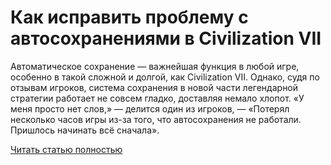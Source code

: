 # Как исправить проблему с автосохранениями в Civilization VII



Автоматическое сохранение — важнейшая функция в любой игре, особенно в такой сложной и долгой, как Civilization VII. Однако, судя по отзывам игроков, система сохранения в новой части легендарной стратегии работает не совсем гладко, доставляя немало хлопот. «У меня просто нет слов,» — делится один из игроков, — «Потерял несколько часов игры из-за того, что автосохранения не работали. Пришлось начинать всё сначала».

[Читать статью полностью](https://xyberbara.com/gaming/civ-vii-autosave/)
